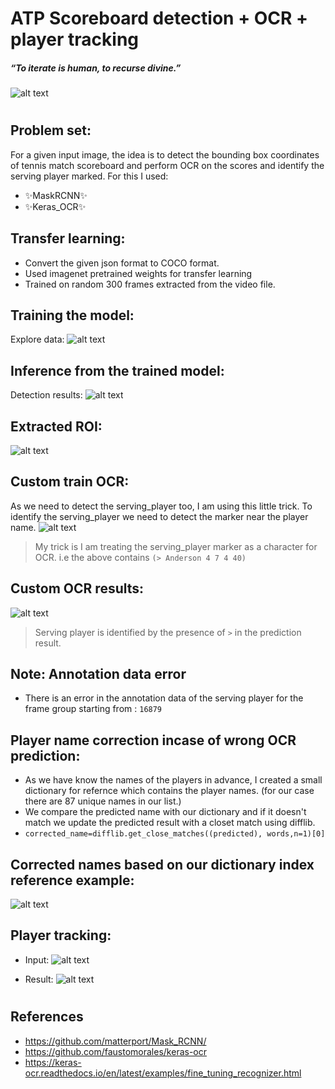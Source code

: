 # ATP Scoreboard detection + OCR + player tracking
##### _“To iterate is human, to recurse divine.”_

![alt text](https://i.imgur.com/e2rRGVH.gif "mini")
#   


## Problem set:
For a given input image, the idea is to detect the bounding box coordinates of tennis match scoreboard and perform OCR on the scores and identify the serving player marked.
For this I used: 
- ✨MaskRCNN✨
- ✨Keras_OCR✨

## Transfer learning:

- Convert the given json format to COCO format.
- Used imagenet pretrained weights for transfer learning
- Trained on random 300 frames extracted from the video file.

## Training the model:
Explore data: 
![alt text](https://i.imgur.com/BqHNv2D.png "explore")

## Inference from the trained model:
Detection results:
![alt text](https://i.imgur.com/r8Cv56U.png "results")

## Extracted ROI:
![alt text](https://i.imgur.com/Jf3FAmc.png "results")

## Custom train OCR:
As we need to detect the serving_player too, I am using this little trick.
To identify the serving_player we need to detect the marker near the player name.
![alt text](https://i.imgur.com/NjLm9EB.png "ocr_train")

>My trick is I am treating the serving_player marker as a character for OCR.
>i.e the above contains ```(> Anderson 4 7 4 40)```

## Custom OCR results:
![alt text](https://i.imgur.com/MM0t3Ob.png "results")
> Serving player is identified by the presence of ```>``` in the prediction result.

## Note: Annotation data error
- There is an error in the annotation data of the serving player for the frame group starting from : ```16879```

## Player name correction incase of wrong OCR prediction:
- As we have know the names of the players in advance, I created a small dictionary for refernce which contains the player names. (for our case there are 87 unique names in our list.)
- We compare the predicted name with our dictionary and if it doesn't match we update the predicted result with a closet match using difflib.
- ```corrected_name=difflib.get_close_matches((predicted), words,n=1)[0]```



## Corrected names based on our dictionary index reference example:
![alt text](https://i.imgur.com/mL0zY7i.png "corrected names")


## Player tracking:
- Input:
![alt text](https://i.imgur.com/P1Cpzwu.gif "org_2_pt")

- Result:
![alt text](https://i.imgur.com/xJcplK3.gif "pt")



# 
#
## References
- https://github.com/matterport/Mask_RCNN/
- https://github.com/faustomorales/keras-ocr
- https://keras-ocr.readthedocs.io/en/latest/examples/fine_tuning_recognizer.html
